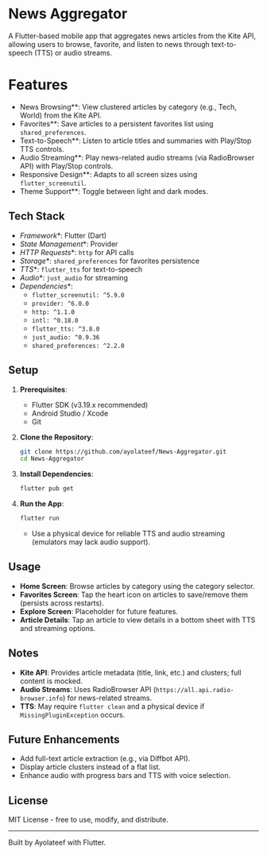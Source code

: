 # News Aggregator

A Flutter-based mobile app that aggregates news articles from the Kite API, allowing users to browse, favorite, and listen to news through text-to-speech (TTS) or audio streams.

# Features
- News Browsing**: View clustered articles by category (e.g., Tech, World) from the Kite API.
- Favorites**: Save articles to a persistent favorites list using `shared_preferences`.
- Text-to-Speech**: Listen to article titles and summaries with Play/Stop TTS controls.
- Audio Streaming**: Play news-related audio streams (via RadioBrowser API) with Play/Stop controls.
- Responsive Design**: Adapts to all screen sizes using `flutter_screenutil`.
- Theme Support**: Toggle between light and dark modes.

## Tech Stack
- *Framework**: Flutter (Dart)
- *State Management**: Provider
- *HTTP Requests**: `http` for API calls
- *Storage**: `shared_preferences` for favorites persistence
- *TTS**: `flutter_tts` for text-to-speech
- *Audio**: `just_audio` for streaming
- *Dependencies**:
    - `flutter_screenutil: ^5.9.0`
    - `provider: ^6.0.0`
    - `http: ^1.1.0`
    - `intl: ^0.18.0`
    - `flutter_tts: ^3.8.0`
    - `just_audio: ^0.9.36`
    - `shared_preferences: ^2.2.0`

## Setup
1. **Prerequisites**:
    - Flutter SDK (v3.19.x recommended)
    - Android Studio / Xcode
    - Git

2. **Clone the Repository**:
   ```bash
   git clone https://github.com/ayolateef/News-Aggregator.git
   cd News-Aggregator
   ```

3. **Install Dependencies**:
   ```bash
   flutter pub get
   ```

4. **Run the App**:
   ```bash
   flutter run
   ```
    - Use a physical device for reliable TTS and audio streaming (emulators may lack audio support).

## Usage
- **Home Screen**: Browse articles by category using the category selector.
- **Favorites Screen**: Tap the heart icon on articles to save/remove them (persists across restarts).
- **Explore Screen**: Placeholder for future features.
- **Article Details**: Tap an article to view details in a bottom sheet with TTS and streaming options.

## Notes
- **Kite API**: Provides article metadata (title, link, etc.) and clusters; full content is mocked.
- **Audio Streams**: Uses RadioBrowser API (`https://all.api.radio-browser.info`) for news-related streams.
- **TTS**: May require `flutter clean` and a physical device if `MissingPluginException` occurs.

## Future Enhancements
- Add full-text article extraction (e.g., via Diffbot API).
- Display article clusters instead of a flat list.
- Enhance audio with progress bars and TTS with voice selection.

## License
MIT License - free to use, modify, and distribute.

---

Built by Ayolateef with Flutter.